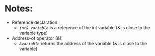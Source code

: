 # Notes:
- Reference declaration:
  - _`int& variable`_ is a reference of the int variable (& is close to the variable type)
- Address-of operator (&):
  - _`&variable`_ returns the address of the variable (& is close to the variable)